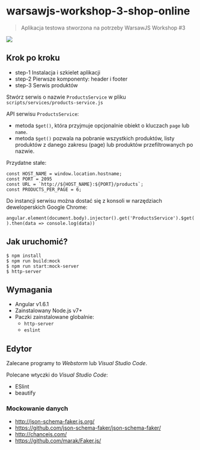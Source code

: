 # warsawjs-workshop-3-shop-online

> Aplikacja testowa stworzona na potrzeby WarsawJS Workshop #3

![](http://warsawjs.com/assets/images/logo/logo-transparent-240x240.png)

## Krok po kroku

* step-1 Instalacja i szkielet aplikacji
* step-2 Pierwsze komponenty: header i footer
* step-3 Serwis produktów

Stwórz serwis o nazwie `ProductsService` w pliku `scripts/services/products-service.js`

API serwisu `ProductsService`:

* metoda `$get()`, która przyjmuje opcjonalnie obiekt o kluczach `page` lub `name`.
* metoda `$get()` pozwala na pobranie wszystkich produktów, listy produktów z danego zakresu (page) lub produktów przefiltrowanych po nazwie.

Przydatne stałe:

```
const HOST_NAME = window.location.hostname;
const PORT = 2095
const URL = `http://${HOST_NAME}:${PORT}/products`;
const PRODUCTS_PER_PAGE = 6;
```

Do instancji serwisu można dostać się z konsoli w narzędziach deweloperskich Google Chrome:

`angular.element(document.body).injector().get('ProductsService').$get().then(data => console.log(data))`

## Jak uruchomić?

```
$ npm install
$ npm run build:mock
$ npm run start:mock-server
$ http-server
```

## Wymagania

* Angular v1.6.1
* Zainstalowany Node.js v7+
* Paczki zainstalowane globalnie:
    - `http-server`
    - `eslint`

## Edytor

Zalecane programy to *Webstorm* lub *Visual Studio Code*.

Polecane wtyczki do *Visual Studio Code*:

* ESlint
* beautify

### Mockowanie danych

* http://json-schema-faker.js.org/
* https://github.com/json-schema-faker/json-schema-faker/
* http://chancejs.com/
* https://github.com/marak/Faker.js/
